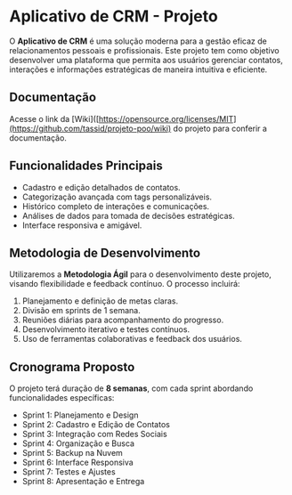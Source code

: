 # Aplicativo de CRM - Projeto

O **Aplicativo de CRM** é uma solução moderna para a gestão eficaz de relacionamentos pessoais e profissionais. Este projeto tem como objetivo desenvolver uma plataforma que permita aos usuários gerenciar contatos, interações e informações estratégicas de maneira intuitiva e eficiente.


## Documentação

Acesse o link da [Wiki]([https://opensource.org/licenses/MIT](https://github.com/tassid/projeto-poo/wiki) do projeto para conferir a documentação.

## Funcionalidades Principais

- Cadastro e edição detalhados de contatos.
- Categorização avançada com tags personalizáveis.
- Histórico completo de interações e comunicações.
- Análises de dados para tomada de decisões estratégicas.
- Interface responsiva e amigável.

## Metodologia de Desenvolvimento

Utilizaremos a **Metodologia Ágil** para o desenvolvimento deste projeto, visando flexibilidade e feedback contínuo. O processo incluirá:

1. Planejamento e definição de metas claras.
2. Divisão em sprints de 1 semana.
3. Reuniões diárias para acompanhamento do progresso.
4. Desenvolvimento iterativo e testes contínuos.
5. Uso de ferramentas colaborativas e feedback dos usuários.

## Cronograma Proposto

O projeto terá duração de **8 semanas**, com cada sprint abordando funcionalidades específicas:

- Sprint 1: Planejamento e Design
- Sprint 2: Cadastro e Edição de Contatos
- Sprint 3: Integração com Redes Sociais
- Sprint 4: Organização e Busca
- Sprint 5: Backup na Nuvem
- Sprint 6: Interface Responsiva
- Sprint 7: Testes e Ajustes
- Sprint 8: Apresentação e Entrega

